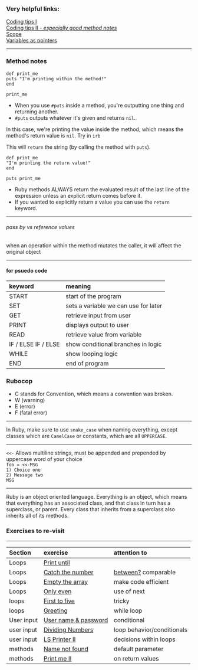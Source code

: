 ### Very helpful links:
[Coding tips I](https://launchschool.com/lessons/a0f3cd44/assignments/aa99ad2d)  
[Coding tips II - *especially good method notes*](https://launchschool.com/lessons/a0f3cd44/assignments/f612fbc5)  
[Scope](https://launchschool.com/lessons/a0f3cd44/assignments/fff0b9db)  
[Variables as pointers](https://launchschool.com/books/ruby/read/more_stuff#variables_as_pointers)

----------------

### Method notes
``def print_me``   
  `puts "I'm printing within the method!"`  
`end`

`print_me`  
* When you use `#puts` inside a method, you're outputting one thing and returning another.  
* `#puts` outputs whatever it's given and returns `nil`.

In this case, we're printing the value inside the method, which means the method's return value is `nil`. Try in `irb`  

This will `return` the string (by calling the method with `puts`).

`def print_me`  
  `"I'm printing the return value!"`  
`end`

`puts print_me`

* Ruby methods ALWAYS return the evaluated result of the last line of the expression unless an explicit return comes before it.  
* If you wanted to explicitly return a value you can use the `return` keyword.

------
###### pass by vs reference values
when an operation within the method mutates the caller, it will affect the original object

-------------------

#### for psuedo code
| keyword      | meaning              |
| :------------ |:--------------------|
| START        | start of the program |
| SET          | sets a variable we can use for later |
| GET          | retrieve input from user |
| PRINT        | displays output to user |
| READ         | retrieve value from variable |
| IF / ELSE IF / ELSE | show conditional branches in logic |
| WHILE | show looping logic |
| END   | end of program |

### Rubocop
 * C stands for Convention, which means a convention was broken.
 * W (warning)
 * E (error)
 * F (fatal error)

--------
In Ruby, make sure to use `snake_case` when naming everything, except classes which are `CamelCase` or constants, which are all `UPPERCASE`.  

-----------
`<<-` Allows multiline strings, must be appended and prepended by uppercase word of your choice  
`foo = <<-MSG`  
 `1) Choice one`  
 `2) Message two`  
 `MSG`

-------
Ruby is an object oriented language. Everything is an object, which means that everything has an associated class, and that class in turn has a superclass, or parent. Every class that inherits from a superclass also inherits all of its methods.

### Exercises to re-visit
-----
| Section    | exercise | attention to |
| :---------- | :-------- | :----------- |
| Loops        |[Print until](https://launchschool.com/exercises/edca07c2) |  |
| Loops        | [Catch the number](https://launchschool.com/exercises/f1616791) | [between?](http://ruby-doc.org/core-2.3.1/Comparable.html) comparable |
| Loops        | [Empty the array](https://launchschool.com/exercises/0866fdc7) | make code efficient |
| Loops  | [Only even](https://launchschool.com/exercises/1f4b0bec) | use of next |
| loops  | [First to five](https://launchschool.com/exercises/41f4b2a2) | tricky |
| loops  | [Greeting](https://launchschool.com/exercises/aae4a14e) | while loop |
| User input | [User name & password](https://launchschool.com/exercises/30d5181a) | conditional |
| user input | [Dividing Numbers](https://launchschool.com/exercises/e740a355) | loop behavior/conditionals |
| user input | [LS Printer II](https://launchschool.com/exercises/e0ff894c) | decisions within loops |
| methods | [Name not found](https://launchschool.com/exercises/d462c857) | default parameter |
| methods | [Print me II](https://launchschool.com/exercises/15ab0113) | on return values |
